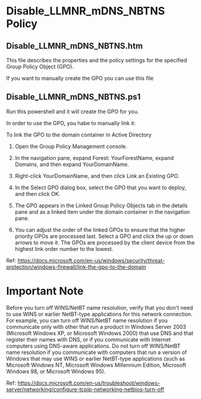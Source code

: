 # Disable_LLMNR_mDNS_NBTNS Policy

## Disable_LLMNR_mDNS_NBTNS.htm

This file describes the properties and the policy settings for the specified Group Policy Object (GPO).

If you want to manually create the GPO you can use this file 

## Disable_LLMNR_mDNS_NBTNS.ps1

Run this powershell and it will create the GPO for you. 

In order to use the GPO, you habe to manually link it:

To link the GPO to the domain container in Active Directory

1. Open the Group Policy Management console.

2. In the navigation pane, expand Forest: YourForestName, expand Domains, and then expand YourDomainName.

3. Right-click YourDomainName, and then click Link an Existing GPO.

4. In the Select GPO dialog box, select the GPO that you want to deploy, and then click OK.

5. The GPO appears in the Linked Group Policy Objects tab in the details pane and as a linked item under the domain container in the navigation pane.

6. You can adjust the order of the linked GPOs to ensure that the higher priority GPOs are processed last. Select a GPO and click the up or down arrows to move it. The GPOs are processed by the client device from the highest link order number to the lowest.


Ref: https://docs.microsoft.com/en-us/windows/security/threat-protection/windows-firewall/link-the-gpo-to-the-domain

# Important Note

Before you turn off WINS/NetBT name resolution, verify that you don't need to use WINS or earlier NetBT-type applications for this network connection. For example, you can turn off WINS/NetBT name resolution if you communicate only with other that run a product in Windows Server 2003 (Microsoft Windows XP, or Microsoft Windows 2000) that use DNS and that register their names with DNS, or if you communicate with Internet computers using DNS-aware applications. Do not turn off WINS/NetBT name resolution if you communicate with computers that run a version of Windows that may use WINS or earlier NetBT-type applications (such as Microsoft Windows NT, Microsoft Windows Millennium Edition, Microsoft Windows 98, or Microsoft Windows 95).

Ref: https://docs.microsoft.com/en-us/troubleshoot/windows-server/networking/configure-tcpip-networking-netbios-turn-off
